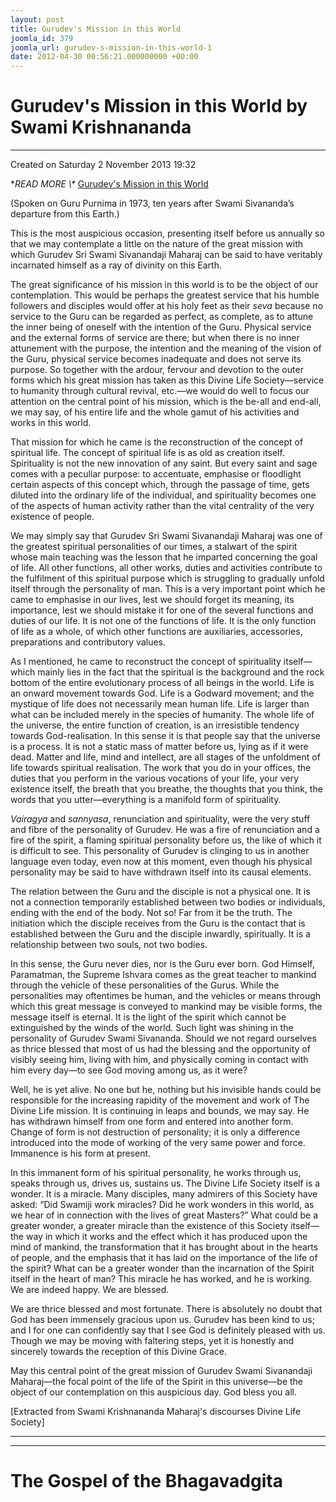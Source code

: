 ```yaml
---
layout: post
title: Gurudev's Mission in this World
joomla_id: 379
joomla_url: gurudev-s-mission-in-this-world-1
date: 2012-04-30 00:56:21.000000000 +00:00
---
```

# Gurudev's Mission in this World by Swami Krishnananda

* * *

Created on Saturday 2 November 2013 19:32

**READ MORE \\\** [Gurudev's Mission in this World](http://www.swami-krishnananda.org/disc/disc_151.html)

(Spoken on Guru Purnima in 1973, ten years after Swami Sivananda’s departure from this Earth.) 

This is the most auspicious occasion, presenting itself before us annually so that we may contemplate a little on the nature of the great mission with which Gurudev Sri Swami Sivanandaji Maharaj can be said to have veritably incarnated himself as a ray of divinity on this Earth.

The great significance of his mission in this world is to be the object of our contemplation. This would be perhaps the greatest service that his humble followers and disciples would offer at his holy feet as their _seva_ because no service to the Guru can be regarded as perfect, as complete, as to attune the inner being of oneself with the intention of the Guru. Physical service and the external forms of service are there; but when there is no inner attunement with the purpose, the intention and the meaning of the vision of the Guru, physical service becomes inadequate and does not serve its purpose. So together with the ardour, fervour and devotion to the outer forms which his great mission has taken as this Divine Life Society—service to humanity through cultural revival, etc.—we would do well to focus our attention on the central point of his mission, which is the be-all and end-all, we may say, of his entire life and the whole gamut of his activities and works in this world.

That mission for which he came is the reconstruction of the concept of spiritual life. The concept of spiritual life is as old as creation itself. Spirituality is not the new innovation of any saint. But every saint and sage comes with a peculiar purpose: to accentuate, emphasise or floodlight certain aspects of this concept which, through the passage of time, gets diluted into the ordinary life of the individual, and spirituality becomes one of the aspects of human activity rather than the vital centrality of the very existence of people.

We may simply say that Gurudev Sri Swami Sivanandaji Maharaj was one of the greatest spiritual personalities of our times, a stalwart of the spirit whose main teaching was the lesson that he imparted concerning the goal of life. All other functions, all other works, duties and activities contribute to the fulfilment of this spiritual purpose which is struggling to gradually unfold itself through the personality of man. This is a very important point which he came to emphasise in our lives, lest we should forget its meaning, its importance, lest we should mistake it for one of the several functions and duties of our life. It is not one of the functions of life. It is the only function of life as a whole, of which other functions are auxiliaries, accessories, preparations and contributory values.

As I mentioned, he came to reconstruct the concept of spirituality itself—which mainly lies in the fact that the spiritual is the background and the rock bottom of the entire evolutionary process of all beings in the world. Life is an onward movement towards God. Life is a Godward movement; and the mystique of life does not necessarily mean human life. Life is larger than what can be included merely in the species of humanity. The whole life of the universe, the entire function of creation, is an irresistible tendency towards God-realisation. In this sense it is that people say that the universe is a process. It is not a static mass of matter before us, lying as if it were dead. Matter and life, mind and intellect, are all stages of the unfoldment of life towards spiritual realisation. The work that you do in your offices, the duties that you perform in the various vocations of your life, your very existence itself, the breath that you breathe, the thoughts that you think, the words that you utter—everything is a manifold form of spirituality.

_Vairagya_ and _sannyasa_, renunciation and spirituality, were the very stuff and fibre of the personality of Gurudev. He was a fire of renunciation and a fire of the spirit, a flaming spiritual personality before us, the like of which it is difficult to see. This personality of Gurudev is clinging to us in another language even today, even now at this moment, even though his physical personality may be said to have withdrawn itself into its causal elements.

The relation between the Guru and the disciple is not a physical one. It is not a connection temporarily established between two bodies or individuals, ending with the end of the body. Not so! Far from it be the truth. The initiation which the disciple receives from the Guru is the contact that is established between the Guru and the disciple inwardly, spiritually. It is a relationship between two souls, not two bodies.

In this sense, the Guru never dies, nor is the Guru ever born. God Himself, Paramatman, the Supreme Ishvara comes as the great teacher to mankind through the vehicle of these personalities of the Gurus. While the personalities may oftentimes be human, and the vehicles or means through which this great message is conveyed to mankind may be visible forms, the message itself is eternal. It is the light of the spirit which cannot be extinguished by the winds of the world. Such light was shining in the personality of Gurudev Swami Sivananda. Should we not regard ourselves as thrice blessed that most of us had the blessing and the opportunity of visibly seeing him, living with him, and physically coming in contact with him every day—to see God moving among us, as it were?

Well, he is yet alive. No one but he, nothing but his invisible hands could be responsible for the increasing rapidity of the movement and work of The Divine Life mission. It is continuing in leaps and bounds, we may say. He has withdrawn himself from one form and entered into another form. Change of form is not destruction of personality; it is only a difference introduced into the mode of working of the very same power and force. Immanence is his form at present.

In this immanent form of his spiritual personality, he works through us, speaks through us, drives us, sustains us. The Divine Life Society itself is a wonder. It is a miracle. Many disciples, many admirers of this Society have asked: “Did Swamiji work miracles? Did he work wonders in this world, as we hear of in connection with the lives of great Masters?” What could be a greater wonder, a greater miracle than the existence of this Society itself—the way in which it works and the effect which it has produced upon the mind of mankind, the transformation that it has brought about in the hearts of people, and the emphasis that it has laid on the importance of the life of the spirit? What can be a greater wonder than the incarnation of the Spirit itself in the heart of man? This miracle he has worked, and he is working. We are indeed happy. We are blessed.

We are thrice blessed and most fortunate. There is absolutely no doubt that God has been immensely gracious upon us. Gurudev has been kind to us; and I for one can confidently say that I see God is definitely pleased with us. Though we may be moving with faltering steps, yet it is honestly and sincerely towards the reception of this Divine Grace.

May this central point of the great mission of Gurudev Swami Sivanandaji Maharaj—the focal point of the life of the Spirit in this universe—be the object of our contemplation on this auspicious day. God bless you all.

[Extracted from Swami Krishnananda Maharaj's discourses Divine Life Society]

* * *



* * *



# The Gospel of the Bhagavadgita

